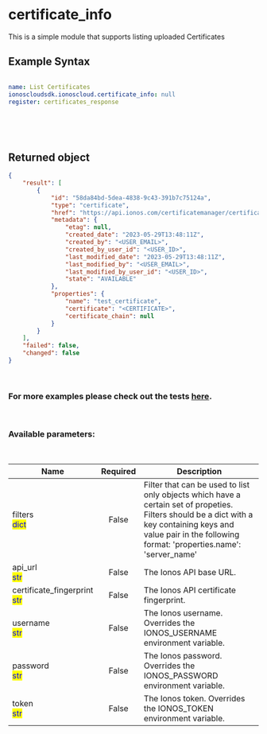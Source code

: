 # certificate_info

This is a simple module that supports listing uploaded Certificates

## Example Syntax


```yaml

name: List Certificates
ionoscloudsdk.ionoscloud.certificate_info: null
register: certificates_response

```

&nbsp;

&nbsp;
## Returned object
```json
{
    "result": [
        {
            "id": "58da84bd-5dea-4838-9c43-391b7c75124a",
            "type": "certificate",
            "href": "https://api.ionos.com/certificatemanager/certificates/58da84bd-5dea-4838-9c43-391b7c75124a",
            "metadata": {
                "etag": null,
                "created_date": "2023-05-29T13:48:11Z",
                "created_by": "<USER_EMAIL>",
                "created_by_user_id": "<USER_ID>",
                "last_modified_date": "2023-05-29T13:48:11Z",
                "last_modified_by": "<USER_EMAIL>",
                "last_modified_by_user_id": "<USER_ID>",
                "state": "AVAILABLE"
            },
            "properties": {
                "name": "test_certificate",
                "certificate": "<CERTIFICATE>",
                "certificate_chain": null
            }
        }
    ],
    "failed": false,
    "changed": false
}

```

&nbsp;
### For more examples please check out the tests [here](https://github.com/ionos-cloud/module-ansible/tree/master/tests/certificate).

&nbsp;
### Available parameters:
&nbsp;

<table data-full-width="true">
  <thead>
    <tr>
      <th width="22.8vw">Name</th>
      <th width="10.8vw" align="center">Required</th>
      <th>Description</th>
    </tr>
  </thead>
  <tbody>
  <tr>
  <td>filters<br/><mark style="color:blue;">dict</mark></td>
  <td align="center">False</td>
  <td>Filter that can be used to list only objects which have a certain set of propeties. Filters should be a dict with a key containing keys and value pair in the following format: 'properties.name': 'server_name'</td>
  </tr>
  <tr>
  <td>api_url<br/><mark style="color:blue;">str</mark></td>
  <td align="center">False</td>
  <td>The Ionos API base URL.</td>
  </tr>
  <tr>
  <td>certificate_fingerprint<br/><mark style="color:blue;">str</mark></td>
  <td align="center">False</td>
  <td>The Ionos API certificate fingerprint.</td>
  </tr>
  <tr>
  <td>username<br/><mark style="color:blue;">str</mark></td>
  <td align="center">False</td>
  <td>The Ionos username. Overrides the IONOS_USERNAME environment variable.</td>
  </tr>
  <tr>
  <td>password<br/><mark style="color:blue;">str</mark></td>
  <td align="center">False</td>
  <td>The Ionos password. Overrides the IONOS_PASSWORD environment variable.</td>
  </tr>
  <tr>
  <td>token<br/><mark style="color:blue;">str</mark></td>
  <td align="center">False</td>
  <td>The Ionos token. Overrides the IONOS_TOKEN environment variable.</td>
  </tr>
  </tbody>
</table>
